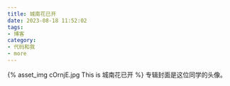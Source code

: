 ```yaml
---
title: 城南花已开
date: 2023-08-18 11:52:02
tags:
- 博客
category:
- 代码和我
- more
---
```

{% asset_img cOrnjE.jpg This is 城南花已开 %}
专辑封面是这位同学的头像。